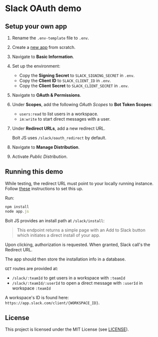 # Slack OAuth demo

## Setup your own app

1. Rename the `.env-template` file to `.env`.
2. Create a [new app][new-app] from scratch.
3. Navigate to **Basic Information**.
4. Set up the environment:

   - Copy the **Signing Secret** to `SLACK_SIGNING_SECRET` in `.env`.
   - Copy the **Client ID** to `SLACK_CLIENT_ID` in `.env`.
   - Copy the **Client Secret** to `SLACK_CLIENT_SECRET` in `.env`.

5. Navigate to **OAuth & Permissions**.
6. Under **Scopes**, add the following _OAuth Scopes_ to **Bot Token Scopes**:

   - `users:read` to list users in a workspace.
   - `im:write` to start direct messages with a user.

7. Under **Redirect URLs**, add a new redirect URL.

   Bolt JS uses `/slack/oauth_redirect` by default.

8. Navigate to **Manage Distribution**.
9. Activate _Public Distribution_.

[new-app]: https://api.slack.com/apps?new_app=1

## Running this demo

While testing, the redirect URL must point to your locally running instance.
Follow [these][local-dev] instructions to set this up.

Run:

```js
npm install
node app.js
```

Bolt JS provides an install path at `/slack/install`:

> This endpoint returns a simple page with an Add to Slack button which
> initiates a direct install of your app.

Upon clicking, authorization is requested. When granted, Slack call's the
Redirect URL.

The app should then store the installation info in a database.

`GET` routes are provided at:

- `/slack/:teamId` to get users in a workspace with `:teamId`
- `/slack/:teamId/:userId` to open a direct message with `:userId` in workspace
  `:teamId`

A workspace's ID is found here: `https://app.slack.com/client/{WORKSPACE_ID}`.

[local-dev]: https://slack.dev/node-slack-sdk/tutorials/local-development

## License

This project is licensed under the MIT License (see [LICENSE](LICENSE)).
